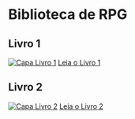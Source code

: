 # Biblioteca de RPG

## Livro 1
[![Capa Livro 1](livros/livro1/capa_livro1.jpg)](livros/livro1/livro1.pdf)
[Leia o Livro 1](livros/livro1/livro1.pdf)

## Livro 2
[![Capa Livro 2](livros/livro2/capa_livro2.jpg)](livros/livro2/livro2.pdf)
[Leia o Livro 2](livros/livro2/livro2.pdf)
